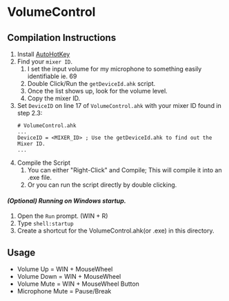 # VolumeControl

## Compilation Instructions

1. Install [AutoHotKey](https://www.autohotkey.com/)
1. Find your `mixer ID`.
    1. I set the input volume for my microphone to something easily identifiable ie. 69
    1. Double Click/Run the `getDeviceId.ahk` script.
    1. Once the list shows up, look for the volume level.
    1. Copy the mixer ID.
1. Set `DeviceID` on line 17 of `VolumeControl.ahk` with your mixer ID found in step 2.3:
    ```
    # VolumeControl.ahk
    ...
    DeviceID = <MIXER_ID> ; Use the getDeviceId.ahk to find out the Mixer ID.
    ...
    ```
1. Compile the Script
    1. You can either "Right-Click" and Compile; This will compile it into an .exe file.
    1. Or you can run the script directly by double clicking.

#### _(Optional) Running on Windows startup._
1. Open the `Run` prompt. (WIN + R)
1. Type `shell:startup`
1. Create a shortcut for the VolumeControl.ahk(or .exe) in this directory.

## Usage

* Volume Up = WIN + MouseWheel
* Volume Down = WIN + MouseWheel
* Volume Mute = WIN + MouseWheel Button
* Microphone Mute = Pause/Break

